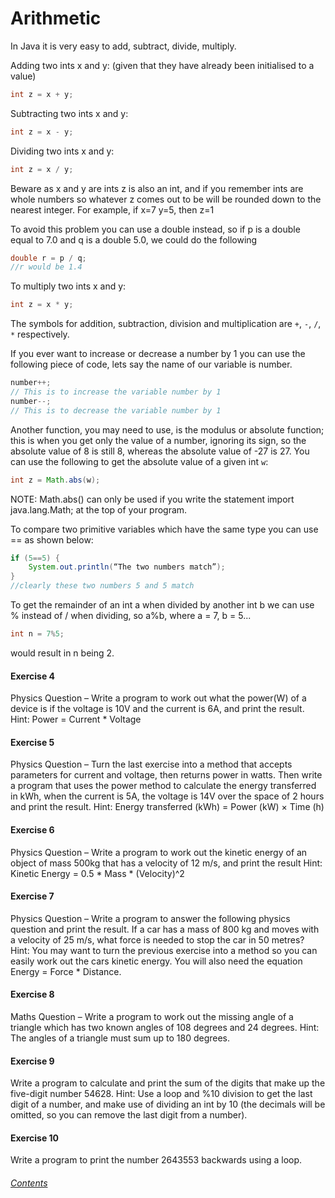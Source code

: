 Arithmetic
====================
In Java it is very easy to add, subtract, divide, multiply.
		
Adding two ints x and y: (given that they have already been initialised to a value)
		
```java
int z = x + y;
```
		
		
Subtracting two ints x and y:
		
```java
int z = x - y;
```
		
Dividing two ints x and y:
		
```java
int z = x / y;
```
		
Beware as x and y are ints z is also an int, and if you remember ints are whole numbers so whatever z comes out to be will be rounded down to the nearest integer.  For example, if x=7 y=5, then z=1
		
To avoid this problem you can use a double instead, so if p is a double equal to 7.0 and q is a double 5.0, we could do the following
		
```java
double r = p / q;
//r would be 1.4
```
		
To multiply two ints x and y:
		
```java
int z = x * y;
```
		
The symbols for addition, subtraction, division and multiplication are `+`, `-`, `/`, `*` respectively.

If you ever want to increase or decrease a number by 1 you can use the following piece of code, lets say the name of our variable is number.
		
```java
number++;
// This is to increase the variable number by 1
number--;
// This is to decrease the variable number by 1
```

Another function, you may need to use, is the modulus or absolute function; this is when you get only the value of a number, ignoring its sign, so the absolute value of 8 is still 8, whereas the absolute value of -27 is 27. You can use the following to get the absolute value of a given int `w`:
		
```java
int z = Math.abs(w);
```
		
NOTE: Math.abs() can only be used if you write the statement import java.lang.Math; at the top of your program.
		
To compare two primitive variables which have the same type you can use == as shown below:
		
```java
if (5==5) {
	System.out.println(“The two numbers match”);
}
//clearly these two numbers 5 and 5 match
```
		
To get the remainder of an int a when divided by another int b we can use % instead of / when dividing, so a%b, where a = 7, b = 5...
		
```java
int n = 7%5;
```
would result in n being 2.
		
#### Exercise 4
Physics Question – Write a program to work out what the power(W) of a device is if the voltage is 10V and the current is 6A, and print the result.
Hint: Power = Current * Voltage
		
#### Exercise 5
Physics Question – Turn the last exercise into a method that accepts parameters for current and voltage, then returns power in watts.  Then write a program that uses the power method to calculate the energy transferred in kWh, when the current is 5A, the voltage is 14V over the space of 2 hours and print the result.
Hint: Energy transferred (kWh) = Power (kW) × Time (h)
		
		
#### Exercise 6 
Physics Question – Write a program to work out the kinetic energy of an object of mass 500kg that has a velocity of 12 m/s, and print the result
Hint: Kinetic Energy = 0.5 * Mass * (Velocity)^2
		
#### Exercise 7 
Physics Question – Write a program to answer the following physics question and print the result.  If a car has a mass of 800 kg and moves with a velocity of 25 m/s, what force is needed to stop the car in 50 metres?
Hint: You may want to turn the previous exercise into a method so you can easily work out   the cars kinetic energy.  You will also need the equation Energy = Force * Distance.
		
#### Exercise 8
Maths Question – Write a program to work out the missing angle of a triangle which has two known angles of 108 degrees and 24 degrees.
Hint: The angles of a triangle must sum up to 180 degrees.
		
#### Exercise 9 
Write a program to calculate and print the sum of the digits that make up the five-digit number 54628.
Hint: Use a loop and %10 division to get the last digit of a number, and make use of dividing an int by 10 (the decimals will be omitted, so you can remove the last digit from a number).
		
#### Exercise 10
Write a program to print the number 2643553 backwards using a loop.
		
###### [Contents](https://github.com/BillsJ/cadmus/blob/master/Chapter-1/Part%20I:%20Introduction_and_contents.md#contents)
